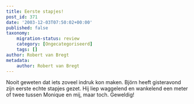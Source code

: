 ```yaml
---
title: Eerste stapjes!
post_id: 371
date: '2003-12-03T07:50:02+00:00'
published: false
taxonomy:
    migration-status: review
    category: [Ongecategoriseerd]
    tags: []
author: Robert van Bregt
metadata:
    author: Robert van Bregt
---
```

Nooit geweten dat iets zoveel indruk kon maken. Björn heeft gisteravond zijn eerste echte stapjes gezet. Hij liep waggelend en wankelend een meter of twee tussen Monique en mij, maar toch. Geweldig!